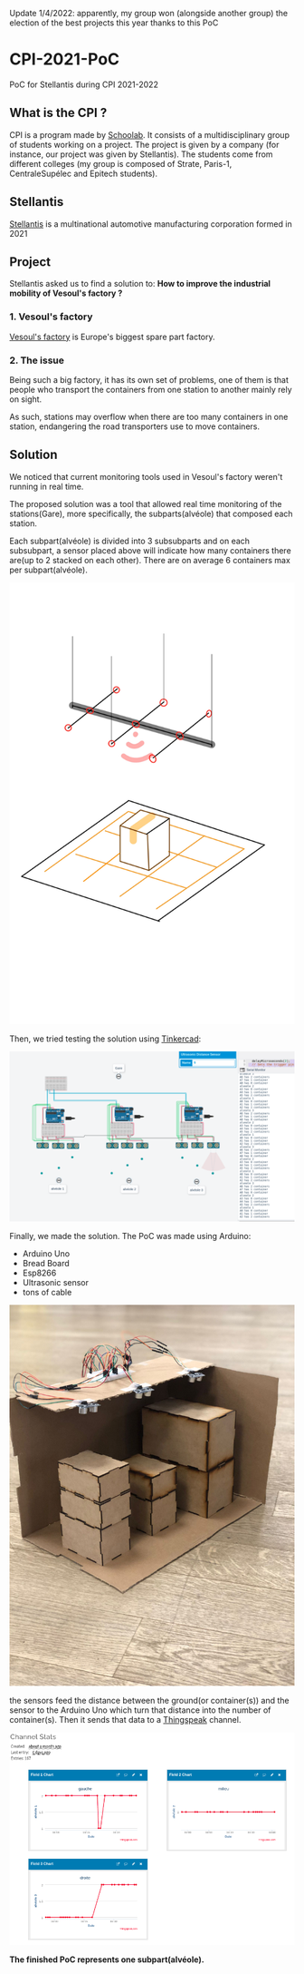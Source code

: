 Update 1/4/2022: apparently, my group won (alongside another group) the election of the best projects this year thanks to this PoC
# CPI-2021-PoC
PoC for Stellantis during CPI 2021-2022

## What is the CPI ?

CPI is a program made by [Schoolab](https://theschoolab.com/old/cpi-creation-of-an-innovative-project/).
It consists of a multidisciplinary group of students working on a project.
The project is given by a company (for instance, our project was given by Stellantis).
The students come from different colleges (my group is composed of Strate, Paris-1, CentraleSupélec and Epitech students).

## Stellantis

[Stellantis](https://en.wikipedia.org/wiki/Stellantis) is a multinational automotive manufacturing corporation formed in 2021

## Project

Stellantis asked us to find a solution to: **How to improve the industrial mobility of Vesoul's factory ?**

### 1. Vesoul's factory

[Vesoul's factory](https://fr.wikipedia.org/wiki/Usine_Stellantis_de_Vesoul) is Europe's biggest spare part factory.

### 2. The issue

Being such a big factory, it has its own set of problems, one of them is that people who transport the containers from one station to another mainly rely on sight.

As such, stations may overflow when there are too many containers in one station, endangering the road transporters use to move containers.

## Solution

We noticed that current monitoring tools used in Vesoul's factory weren't running in real time.

The proposed solution was a tool that allowed real time monitoring of the stations(Gare), more specifically, the subparts(alvéole) that composed each station.

Each subpart(alvéole) is divided into 3 subsubparts and on each subsubpart, a sensor placed above will indicate how many containers there are(up to 2 stacked on each other). There are on average 6 containers max per subpart(alvéole).

![early design of the PoC](./.github/early_design.jpg)

Then, we tried testing the solution using [Tinkercad](https://www.tinkercad.com/):

![simulation of the PoC](./.github/simulation.png)

Finally, we made the solution.
The PoC was made using Arduino:
- Arduino Uno
- Bread Board
- Esp8266
- Ultrasonic sensor
- tons of cable

![PoC](./.github/finished_poc.jpg)

the sensors feed the distance between the ground(or container(s)) and the sensor to the Arduino Uno which turn that distance into the number of container(s). Then it sends that data to a [Thingspeak](https://thingspeak.com/) channel.

![](./.github/thingspeak.png)

**The finished PoC represents one subpart(alvéole).**
